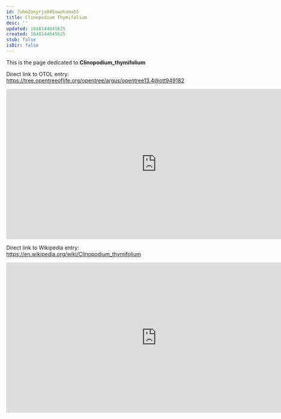 ```yaml
---
id: 7uhm2onyrjx045owohamab5
title: Clinopodium Thymifolium
desc: ''
updated: 1648144045625
created: 1648144045625
stub: false
isDir: false
---
```

This is the page dedicated to **Clinopodium_thymifolium**


Direct link to OTOL entry: https://tree.opentreeoflife.org/opentree/argus/opentree13.4@ott949182



<html>
    <body>
    <iframe src="https://tree.opentreeoflife.org/opentree/argus/opentree13.4@ott949182"
    width="800" height="400" frameborder="0" allowfullscreen> </iframe>
    </body>
</html>
    


Direct link to Wikipedia entry: https://en.wikipedia.org/wiki/Clinopodium_thymifolium



<html>
    <body>
    <iframe src="https://en.wikipedia.org/wiki/Clinopodium_thymifolium"
    width="800" height="400" frameborder="0" allowfullscreen> </iframe>
    </body>
</html>
    
